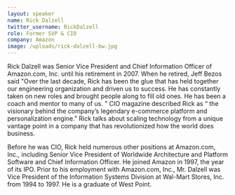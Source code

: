 ```yaml
---
layout: speaker
name: Rick Dalzell
twitter_username: RickDalzell
role: Former SVP & CIO
company: Amazon
image: /uploads/rick-dalzell-bw.jpg
---
```


Rick Dalzell was Senior Vice President and Chief Information Officer of Amazon.com, Inc. until his retirement in 2007. When he retired, Jeff Bezos said "Over the last decade, Rick has been the glue that has held together our engineering organization and driven us to success. He has constantly taken on new roles and brought people along to fill old ones. He has been a coach and mentor to many of us. " CIO magazine described Rick as “ the visionary behind the company’s legendary e-commerce platform and personalization engine.” Rick talks about scaling technology from a unique vantage point in a company that has revolutionized how the world does business. &nbsp;

Before he was CIO, Rick held numerous other positions at Amazon.com, Inc., including Senior Vice President of Worldwide Architecture and Platform Software and Chief Information Officer. He joined Amazon in 1997, the year of its IPO. Prior to his employment with Amazon.com, Inc., Mr. Dalzell was Vice President of the Information Systems Division at Wal-Mart Stores, Inc. from 1994 to 1997. He is a graduate of West Point.